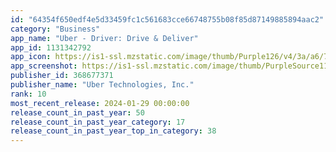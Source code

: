 ```yaml
---
id: "64354f650edf4e5d33459fc1c561683cce66748755b08f85d87149885894aac2"
category: "Business"
app_name: "Uber - Driver: Drive & Deliver"
app_id: 1131342792
app_icon: https://is1-ssl.mzstatic.com/image/thumb/Purple126/v4/3a/a6/73/3aa673f4-4211-e846-c22d-78e7289eb597/AppIcon-1x_U007emarketing-0-7-0-85-220-0.png/1024x1024bb.png
app_screenshot: https://is1-ssl.mzstatic.com/image/thumb/PurpleSource116/v4/bd/3d/a5/bd3da5bd-84cf-88e9-07d3-0e18b85f21e8/42f5b936-8806-46ee-9c0a-29c05bcac5b1_SS01.png/1242x2688bb.png
publisher_id: 368677371
publisher_name: "Uber Technologies, Inc."
rank: 10
most_recent_release: 2024-01-29 00:00:00
release_count_in_past_year: 50
release_count_in_past_year_category: 17
release_count_in_past_year_top_in_category: 38
---
```

